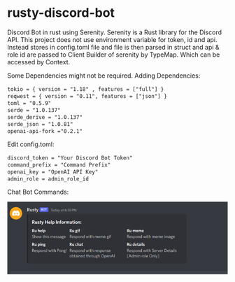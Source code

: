 # rusty-discord-bot

Discord Bot in rust using Serenity. Serenity is a Rust library for the Discord API.
This project does not use environment variable for token, id and api. Instead stores in config.toml file and file is then parsed in struct 
and api & role id are passed to Client Builder of serenity by TypeMap. Which can be accessed by Context.

Some Dependencies might not be required.
Adding Dependencies:
```
tokio = { version = "1.18" , features = ["full"] }
reqwest = { version = "0.11", features = ["json"] }
toml = "0.5.9"
serde = "1.0.137"
serde_derive = "1.0.137"
serde_json = "1.0.81"
openai-api-fork ="0.2.1"
```

Edit config.toml:
```
discord_token = "Your Discord Bot Token"
command_prefix = "Command Prefix"
openai_key = "OpenAI API Key"
admin_role = admin_role_id
```

Chat Bot Commands:
<p align="center">
  <img src="result.png"/>
</p>
